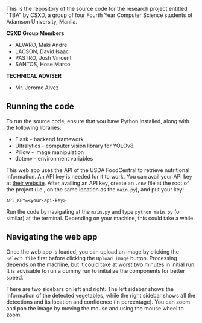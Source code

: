 This is the repository of the source code for the research project entitled "TBA" by CSXD, a group of four Fourth Year Computer Science students of Adamson University, Manila.

**CSXD Group Members**
* ALVARO, Maki Andre
* LACSON, David Isaac
* PASTRO, Josh Vincent
* SANTOS, Hose Marco

**TECHNICAL ADVISER**
* Mr. Jerome Alvez


## Running the code

To run the source code, ensure that you have Python installed, along with the following libraries:
* Flask - backend framework
* Ultralytics - computer vision library for YOLOv8
* Pillow - image manipulation
* dotenv - environment variables

This web app uses the API of the USDA FoodCentral to retrieve nutritional information. An API key is needed for it to work. You can avail your API key at [their website](https://fdc.nal.usda.gov/api-key-signup.html).
After availing an API key, create an `.env` file at the root of the project (i.e., on the same location as the `main.py`), and put your key:
```
API_KEY=<your-api-key>
```

Run the code by navigating at the `main.py` and type `python main.py` (or similar) at the terminal. Depending on your machine, this could take a while.

## Navigating the web app

Once the web app is loaded, you can upload an image by clicking the `Select file` first before clicking the `Upload image` button. Processing depends on the machine, but it could take at worst two minutes in initial run. It is advisable to run a dummy run to initialize the components for better speed.

There are two sidebars on left and right. The left sidebar shows the information of the detected vegetables, while the right sidebar shows all the detections and its location and confidence (in percentage). You can zoom and pan the image by moving the mouse and using the mouse wheel to zoom.
